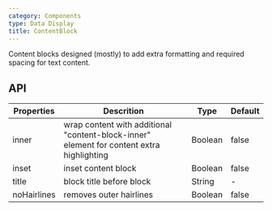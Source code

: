 ```yaml
---
category: Components
type: Data Display
title: ContentBlock
---
```


Content blocks designed (mostly) to add extra formatting and required spacing for text content.


## API


Properties | Descrition | Type | Default
-----------|------------|------|--------
| inner   |  wrap content with additional "content-block-inner" element for content extra highlighting | Boolean | false |
| inset | inset content block | Boolean | false |
| title | block title before block | String | - |
| noHairlines | removes outer hairlines | Boolean | false |
